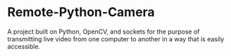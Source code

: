 # Remote-Python-Camera
A project built on Python, OpenCV, and sockets for the purpose of transmitting live video from one computer to another in a way that is easily accessible.
